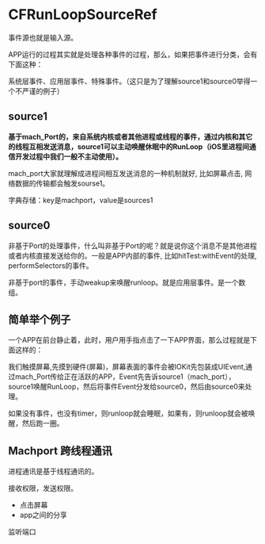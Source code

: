 # CFRunLoopSourceRef

事件源也就是输入源。

APP运行的过程其实就是处理各种事件的过程，那么，如果把事件进行分类，会有下面这种：

系统层事件、应用层事件、特殊事件。（这只是为了理解source1和source0举得一个不严谨的例子）

## source1

**基于mach_Port的，来自系统内核或者其他进程或线程的事件，通过内核和其它的线程互相发送消息，source1可以主动唤醒休眠中的RunLoop（iOS里进程间通信开发过程中我们一般不主动使用）。**

mach_port大家就理解成进程间相互发送消息的一种机制就好, 比如屏幕点击, 网络数据的传输都会触发sourse1。

字典存储：key是machport，value是sources1

## source0

非基于Port的处理事件，什么叫非基于Port的呢？就是说你这个消息不是其他进程或者内核直接发送给你的。一般是APP内部的事件, 比如hitTest:withEvent的处理, performSelectors的事件。

非基于port的事件，手动weakup来唤醒runloop。就是应用层事件。是一个数组。

## 简单举个例子

一个APP在前台静止着，此时，用户用手指点击了一下APP界面，那么过程就是下面这样的：

我们触摸屏幕,先摸到硬件(屏幕)，屏幕表面的事件会被IOKit先包装成UIEvent,通过mach_Port传给正在活跃的APP，Event先告诉source1（mach_port），source1唤醒RunLoop，然后将事件Event分发给source0，然后由source0来处理。

如果没有事件，也没有timer，则runloop就会睡眠，如果有，则runloop就会被唤醒，然后跑一圈。

## Machport 跨线程通讯

进程通讯是基于线程通讯的。

接收权限，发送权限。

- 点击屏幕
- app之间的分享

监听端口